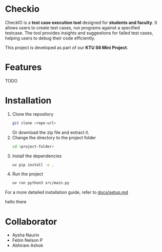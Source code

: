 # Checkio
CheckIO is a **test case execution tool** designed for **students and faculty**. It allows users to create test cases, run programs against a specified testcase. The tool provides insights and suggestions for failed test cases, helping users to debug their code efficiently.

This project is developed as part of our **KTU S6 Mini Project**.

# Features
TODO

# Installation
1. Clone the repository
    ```bash
    git clone <repo-url>
    ```
    Or download the zip file and extract it.
2. Change the directory to the project folder
    ```bash
    cd <project-folder>
    ```
3. Install the dependencies
    ```bash
    uv pip install -e .
    ```
4. Run the project
    ```bash
    uv run python3 src/main.py
    ```

For a more detailed installation guide, refer to [docs/setup.md](docs/setup.md)

hello there

# Collaborator
- Aysha Naurin
- Febin Nelson P
- Abhiram Ashok
